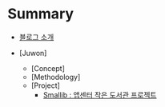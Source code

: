 # Summary
* [블로그 소개](README.md)

* [Juwon]
  * [Concept]
  * [Methodology]
  * [Project]
    * [Smallib : 앱센터 작은 도서관 프로젝트](juwon/project/smallib/README.md)